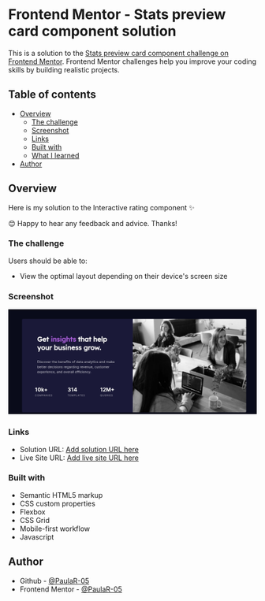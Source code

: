 # Frontend Mentor - Stats preview card component solution

This is a solution to the [Stats preview card component challenge on Frontend Mentor](https://www.frontendmentor.io/challenges/stats-preview-card-component-8JqbgoU62). Frontend Mentor challenges help you improve your coding skills by building realistic projects.

## Table of contents

- [Overview](#overview)
  - [The challenge](#the-challenge)
  - [Screenshot](#screenshot)
  - [Links](#links)
  - [Built with](#built-with)
  - [What I learned](#what-i-learned)
- [Author](#author)

## Overview

Here is my solution to the Interactive rating component ✨

😊 Happy to hear any feedback and advice. Thanks!

### The challenge

Users should be able to:

- View the optimal layout depending on their device's screen size

### Screenshot

![](./Screenshot.jpg)

### Links

- Solution URL: [Add solution URL here](https://github.com/PaulaR-05/Stats-preview-card-component)
- Live Site URL: [Add live site URL here](https://paular-05.github.io/Stats-preview-card-component/)

### Built with

- Semantic HTML5 markup
- CSS custom properties
- Flexbox
- CSS Grid
- Mobile-first workflow
- Javascript

## Author

- Github - [@PaulaR-05](https://github.com/PaulaR-05)
- Frontend Mentor - [@PaulaR-05](https://www.frontendmentor.io/profile/PaulaR-05)
